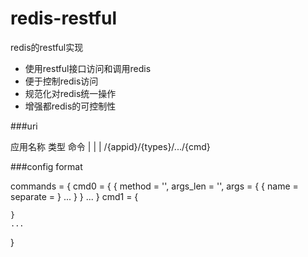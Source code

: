 redis-restful
=============

redis的restful实现

+ 使用restful接口访问和调用redis 
+ 便于控制redis访问
+ 规范化对redis统一操作
+ 增强都redis的可控制性


###uri

 应用名称  类型       命令
    |       |         |
/{appid}/{types}/.../{cmd}


###config format

commands = {
    cmd0 = {
        {
            method = '',
            args_len = '',
            args = {
                { 
                    name = 
                    separate = 
                }
                ...
            }
        }
        ...
    }
    cmd1 = {

    }
    ...
}


